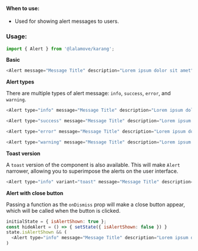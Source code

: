 #### When to use:
* Used for showing alert messages to users.

### Usage:

```js static
import { Alert } from '@lalamove/karang';
```
**Basic**

```js
<Alert message="Message Title" description="Lorem ipsum dolor sit amet" />
```

**Alert types**

There are multiple types of alert message: `info`, `success`, `error`, and `warning`.

```js
<Alert type="info" message="Message Title" description="Lorem ipsum dolor sit amet" />

<Alert type="success" message="Message Title" description="Lorem ipsum dolor sit amet" />

<Alert type="error" message="Message Title" description="Lorem ipsum dolor sit amet" />

<Alert type="warning" message="Message Title" description="Lorem ipsum dolor sit amet" />
```

**Toast version**

A `toast` version of the component is also available. This will make `Alert` narrower, allowing you to superimpose the alerts on the user interface.

```js
<Alert type="info" variant="toast" message="Message Title" description="Lorem ipsum dolor sit amet" />
```
**Alert with close button**

Passing a function as the `onDismiss` prop will make a close button appear, which will be called when the button is clicked.

```js
initialState = { isAlertShown: true };
const hideAlert = () => { setState({ isAlertShown: false }) }
state.isAlertShown && (
  <Alert type="info" message="Message Title" description="Lorem ipsum dolor sit amet" onDismiss={hideAlert} />
)
```
